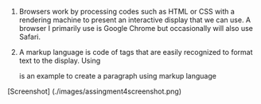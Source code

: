 1. Browsers work by processing codes such as HTML or CSS with a rendering machine to present an interactive display that we can use. A browser I primarily use is Google Chrome but occasionally will also use Safari.

2. A markup language is code of tags that are easily recognized to format text to the display. Using <p></p> is an example to create a paragraph using markup language

[Screenshot] (./images/assingment4screenshot.png)

